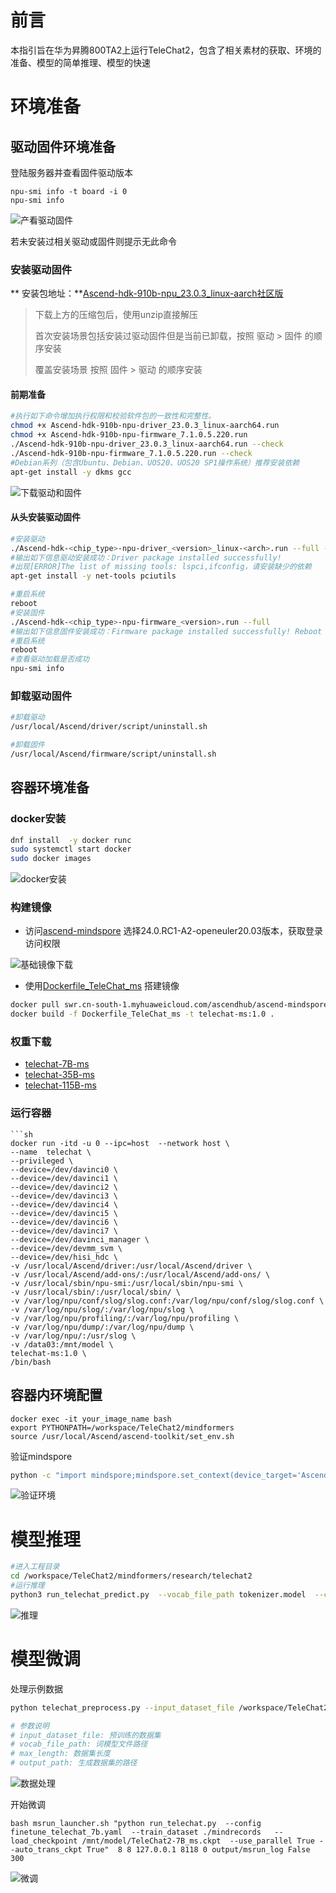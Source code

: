 # 前言

本指引旨在华为昇腾800TA2上运行TeleChat2，包含了相关素材的获取、环境的准备、模型的简单推理、模型的快速

# 环境准备

## 驱动固件环境准备

登陆服务器并查看固件驱动版本

```shell
npu-smi info -t board -i 0
npu-smi info
```

![产看驱动固件](../images/查看驱动固件.png)

若未安装过相关驱动或固件则提示无此命令

### 安装驱动固件

**
安装包地址：**[Ascend-hdk-910b-npu_23.0.3_linux-aarch社区版](https://ascend-repo.obs.cn-east-2.myhuaweicloud.com/Ascend%20HDK/Ascend%20HDK%2023.0.3/Ascend-hdk-910b-npu_23.0.3_linux-aarch64.zip?response-content-type=application/octet-stream)

> 下载上方的压缩包后，使用unzip直接解压
>
> 首次安装场景包括安装过驱动固件但是当前已卸载，按照 驱动 > 固件 的顺序安装
>
> 覆盖安装场景 按照 固件 > 驱动 的顺序安装

#### 前期准备

```sh
#执行如下命令增加执行权限和校验软件包的一致性和完整性。
chmod +x Ascend-hdk-910b-npu-driver_23.0.3_linux-aarch64.run
chmod +x Ascend-hdk-910b-npu-firmware_7.1.0.5.220.run
./Ascend-hdk-910b-npu-driver_23.0.3_linux-aarch64.run --check
./Ascend-hdk-910b-npu-firmware_7.1.0.5.220.run --check
#Debian系列（包含Ubuntu、Debian、UOS20、UOS20 SP1操作系统）推荐安装依赖
apt-get install -y dkms gcc 
```

![下载驱动和固件](../images/下载驱动和固件.png)

#### 从头安装驱动固件

```sh
#安装驱动
./Ascend-hdk-<chip_type>-npu-driver_<version>_linux-<arch>.run --full --install-for-all
#输出如下信息驱动安装成功：Driver package installed successfully!
#出现[ERROR]The list of missing tools: lspci,ifconfig，请安装缺少的依赖
apt-get install -y net-tools pciutils

#重启系统
reboot
#安装固件
./Ascend-hdk-<chip_type>-npu-firmware_<version>.run --full
#输出如下信息固件安装成功：Firmware package installed successfully! Reboot now or after driver installation for the installation/upgrade to take effect
#重启系统
reboot
#查看驱动加载是否成功
npu-smi info
```

### 卸载驱动固件

```sh
#卸载驱动
/usr/local/Ascend/driver/script/uninstall.sh

#卸载固件
/usr/local/Ascend/firmware/script/uninstall.sh
```

## 容器环境准备

### docker安装

```sh
dnf install  -y docker runc
sudo systemctl start docker
sudo docker images
```

![docker安装](../images/docker安装.png)

### 构建镜像

- 访问[ascend-mindspore](https://www.hiascend.com/developer/ascendhub/detail/9de02a1a179b4018a4bf8e50c6c2339)
  选择24.0.RC1-A2-openeuler20.03版本，获取登录访问权限

![基础镜像下载](../images/基础镜像下载.png)

- 使用[Dockerfile_TeleChat_ms](https://github.com/Tele-AI/TeleChat2/blob/main/Dockerfile_TeleChat_ms) 搭建镜像

```sh
docker pull swr.cn-south-1.myhuaweicloud.com/ascendhub/ascend-mindspore:24.0.RC1-A2-openeuler20.03
docker build -f Dockerfile_TeleChat_ms -t telechat-ms:1.0 .
```

### 权重下载

- [telechat-7B-ms](https://telechat-docker.obs.cn-north-4.myhuaweicloud.com/model_weight/Telechat_7B/TeleChat2-7B_ms.ckpt)
- [telechat-35B-ms](https://telechat-docker.obs.cn-north-4.myhuaweicloud.com/model_weight/Telechat_35B/TeleChat2-35B_ms.tar)
- [telechat-115B-ms](https://telechat-docker.obs.cn-north-4.myhuaweicloud.com/model_weight/Telechat_115B/Telechat_115B.zip)

### 运行容器

```shell
```sh
docker run -itd -u 0 --ipc=host  --network host \
--name  telechat \
--privileged \
--device=/dev/davinci0 \
--device=/dev/davinci1 \
--device=/dev/davinci2 \
--device=/dev/davinci3 \
--device=/dev/davinci4 \
--device=/dev/davinci5 \
--device=/dev/davinci6 \
--device=/dev/davinci7 \
--device=/dev/davinci_manager \
--device=/dev/devmm_svm \
--device=/dev/hisi_hdc \
-v /usr/local/Ascend/driver:/usr/local/Ascend/driver \
-v /usr/local/Ascend/add-ons/:/usr/local/Ascend/add-ons/ \
-v /usr/local/sbin/npu-smi:/usr/local/sbin/npu-smi \
-v /usr/local/sbin/:/usr/local/sbin/ \
-v /var/log/npu/conf/slog/slog.conf:/var/log/npu/conf/slog/slog.conf \
-v /var/log/npu/slog/:/var/log/npu/slog \
-v /var/log/npu/profiling/:/var/log/npu/profiling \
-v /var/log/npu/dump/:/var/log/npu/dump \
-v /var/log/npu/:/usr/slog \
-v /data03:/mnt/model \
telechat-ms:1.0 \
/bin/bash
```

## 容器内环境配置

```shell
docker exec -it your_image_name bash
export PYTHONPATH=/workspace/TeleChat2/mindformers
source /usr/local/Ascend/ascend-toolkit/set_env.sh
```

验证mindspore

```sh
python -c "import mindspore;mindspore.set_context(device_target='Ascend');mindspore.run_check()"
```
![验证环境](../images/验证环境.png)

# 模型推理

```sh
#进入工程目录
cd /workspace/TeleChat2/mindformers/research/telechat2
#运行推理
python3 run_telechat_predict.py  --vocab_file_path tokenizer.model  --checkpoint_path  /mnt/model/TeleChat2-7B_ms.ckpt --use_parallel False --yaml_file predict_telechat_7b.yaml

```
![推理](../images/推理.png)

# 模型微调

处理示例数据

```sh
python telechat_preprocess.py --input_dataset_file /workspace/TeleChat2/datas/demo_tool.jsonl --vocab_file_path ./tokenizer.model --max_length 8192 --output_path mindrecords

# 参数说明
# input_dataset_file: 预训练的数据集
# vocab_file_path: 词模型文件路径
# max_length: 数据集长度
# output_path: 生成数据集的路径
```

![数据处理](../images/数据处理.png)

开始微调

```shell
bash msrun_launcher.sh "python run_telechat.py  --config finetune_telechat_7b.yaml  --train_dataset ./mindrecords   --load_checkpoint /mnt/model/TeleChat2-7B_ms.ckpt  --use_parallel True --auto_trans_ckpt True"  8 8 127.0.0.1 8118 0 output/msrun_log False 300
```

![微调](../images/微调.png)
